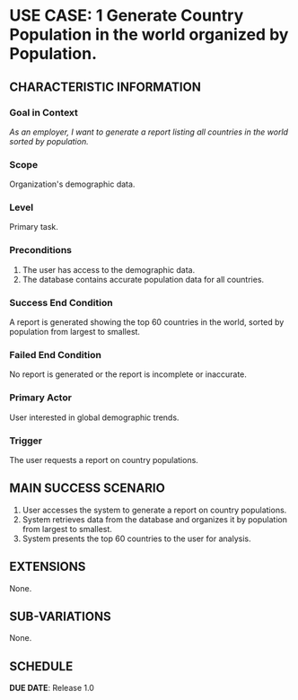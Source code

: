 # USE CASE: 1 Generate Country Population in the world organized by Population.

## CHARACTERISTIC INFORMATION

### Goal in Context

*As an employer, I want to generate a report listing all countries in the world sorted by population.*

### Scope

Organization's demographic data.

### Level

Primary task.

### Preconditions

1. The user has access to the demographic data.
2. The database contains accurate population data for all countries.

### Success End Condition

A report is generated showing the top 60 countries in the world, sorted by population from largest to smallest.

### Failed End Condition

No report is generated or the report is incomplete or inaccurate.

### Primary Actor

User interested in global demographic trends.

### Trigger

The user requests a report on country populations.

## MAIN SUCCESS SCENARIO

1. User accesses the system to generate a report on country populations.
2. System retrieves data from the database and organizes it by population from largest to smallest.
3. System presents the top 60 countries to the user for analysis.

## EXTENSIONS

None.

## SUB-VARIATIONS

None.

## SCHEDULE

**DUE DATE**: Release 1.0
